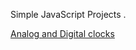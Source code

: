 Simple JavaScript Projects .

[Analog and Digital clocks](https://alik64.github.io/JS_projects/Analog_clock/)
